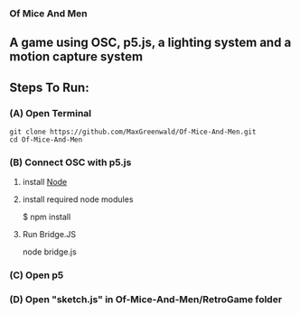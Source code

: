### Of Mice And Men
## A game using OSC, p5.js, a lighting system and a motion capture system

## Steps To Run:
### (A) Open Terminal 
    git clone https://github.com/MaxGreenwald/Of-Mice-And-Men.git
    cd Of-Mice-And-Men
### (B) Connect OSC with p5.js

1) install [Node](nodejs.org)

2) install required node modules

    $ npm install

3) Run Bridge.JS

    node bridge.js

### (C) Open p5
### (D) Open "sketch.js" in Of-Mice-And-Men/RetroGame folder
